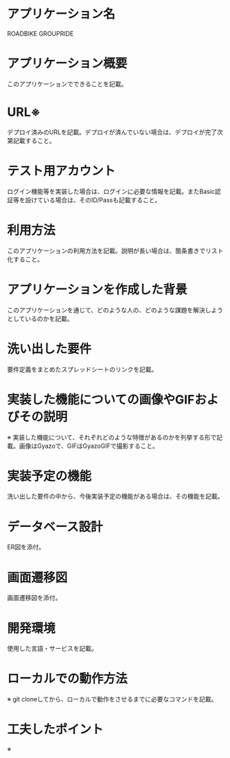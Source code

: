 # アプリケーション名
ROADBIKE GROUPRIDE
# アプリケーション概要
このアプリケーションでできることを記載。
# URL※
デプロイ済みのURLを記載。デプロイが済んでいない場合は、デプロイが完了次第記載すること。
# テスト用アカウント
ログイン機能等を実装した場合は、ログインに必要な情報を記載。またBasic認証等を設けている場合は、そのID/Passも記載すること。
# 利用方法
このアプリケーションの利用方法を記載。説明が長い場合は、箇条書きでリスト化すること。
# アプリケーションを作成した背景
このアプリケーションを通じて、どのような人の、どのような課題を解決しようとしているのかを記載。
# 洗い出した要件
要件定義をまとめたスプレッドシートのリンクを記載。
# 実装した機能についての画像やGIFおよびその説明
※	実装した機能について、それぞれどのような特徴があるのかを列挙する形で記載。画像はGyazoで、GIFはGyazoGIFで撮影すること。
# 実装予定の機能
洗い出した要件の中から、今後実装予定の機能がある場合は、その機能を記載。
# データベース設計
ER図を添付。
# 画面遷移図
画面遷移図を添付。
# 開発環境
使用した言語・サービスを記載。
# ローカルでの動作方法
※	git cloneしてから、ローカルで動作をさせるまでに必要なコマンドを記載。
# 工夫したポイント
※